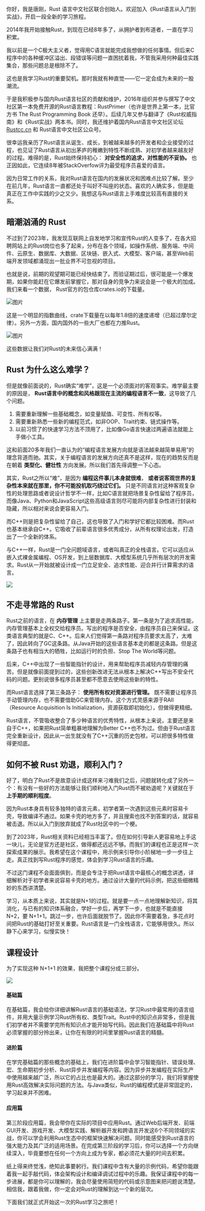 你好，我是唐刚，Rust 语言中文社区联合创始人。欢迎加入《Rust语言从入门到实战》，开启一段全新的学习旅程。

2014年我开始接触Rust，到现在已经8年多了，从拥护者到布道者，一直在学习积累。

我以前是一个C极大主义者，觉得用C语言就能完成我想做的任何事情。但后来C程序中的各种缓冲区溢出、段错误等问题一直困扰着我，不管我采用何种最佳实践集合，那些问题总是根除不了。

这也是我学习Rust的重要契机。那时我就有种直觉——它一定会成为未来的一股潮流。

于是我积极参与国内Rust语言社区的贡献和维护，2016年组织并参与撰写了中文社区第一本免费开源的Rust语言教程：RustPrimer（也许是世界上第一本，比官方书 The Rust Programming Book 还早）。后续几年又参与翻译了《Rust权威指南》和《Rust实战》两本书。同时，我还维护着国内Rust语言中文社区论坛 [Rustcc.cn](https://rustcc.cn/) 和 Rust语言中文社区公众号。

很幸运我亲历了Rust语言从诞生、成长，到被越来越多的开发者和企业接受的过程，也见证了Rust语言从初出茅庐的稚嫩到特性不断成熟、对初学者越来越友好的过程。难得的是，Rust始终保持初心： **对安全性的追求，对性能的不妥协。** 也正因如此，它连续8年被StackOverfow评为最受程序员喜爱的语言。

因为日常工作的关系，我对Rust语言在国内的发展状况和困难点比较了解。至少在前几年，Rust语言一直都还处于叫好不叫座的状态。喜欢的人确实多，但是能真正在工作中实践的少之又少。我想这与Rust语言上手难度比较高有直接的关系。

## 暗潮汹涌的 Rust

不过到了2023年，我发现互联网上自发地学习和宣传Rust的人变多了，在各大招聘网站上的Rust岗位也多了起来，分布在各个领域，如操作系统、服务端、中间件、云原生、数据库、大数据、区块链、嵌入式、大模型、客户端，甚至Web前端开发领域都涌现出一批业界不可忽视的项目。

也就是说，前期的观望期可能已经快结束了。而验证期过后，很可能是一个爆发期，如果你能赶在它爆发前掌握它，那对自身的竞争力来说会是一个极大的加成。我们来看一个数据， Rust官方的包仓库crates.io的下载量。

![图片](https://static001.geekbang.org/resource/image/c9/c7/c9a81yye2bffbb9e27abcdbbe875f1c7.png?wh=8888x1284)

这是一个明显的指数曲线，crate下载量在以每年1.8倍的速度递增（已超过摩尔定律）。另外一方面，国内国外的一些大厂也都在力推Rust。

![图片](https://static001.geekbang.org/resource/image/9f/71/9fffda1729246296209cc45001927c71.png?wh=1920x1126)

这些数据让我们对Rust的未来信心满满！

## Rust 为什么这么难学？

但是就像前面说的，Rust确实“难学”，这是一个必须面对的客观事实。难学最主要的原因是， **Rust语言中的概念和风格跟现在主流的编程语言不一致**，这导致了几个问题。

1. 需要重新理解一些基础概念，如变量赋值、可变性、所有权等。
2. 需要重新熟悉一些新的编程范式，如非OOP、Trait约束、链式操作等。
3. 以前习惯了的快速学习方法不顶用了，比如像Go语言快速过两遍语法就能上手做小工具。

这和前面20多年我们一直认为的“编程语言发展方向就是语法越来越简单易用”的理念背道而驰。其实，关于编程语言的发展方向还真不是这样，现在的趋势反而是在朝着 **类型化、健壮性** 方向发展。所以我们首先得调整一下心态。

其实，Rust之所以“难”，是因为 **编程这件事儿本身就很难**， **或者说客观世界的复杂性本来就在那里，你不可能投机取巧绕过它们。** 只是不同语言对这种客观复杂性的处理思路或者说设计哲学不一样，比如C语言就把场景复杂性留给了程序员，而像Java、Python和JavaScript这些高级语言则尽可能将内部复杂性进行封装和隐藏，所以相对来说会更容易入门。

而C++则是把复杂性留给了自己，这也导致了入门和学好它都比较困难。而Rust也基本继承自C++。它吸收了前辈语言很多优秀成分，从所有权理论出发，打造出了一个全新的体系。

与C++一样，Rust是一门全问题域语言，或者叫真正的全栈语言。它可以适应从嵌入式裸金属编程、OS开发，到上层数据库、大模型系统几乎所有层次的开发需求。Rust从一开始就被设计成一门立足安全、追求性能、迎合并行计算需求的语言。

![](https://static001.geekbang.org/resource/image/f7/67/f727a04dc195267ced5036c27a7eb167.jpg?wh=3336x2227)

## 不走寻常路的 Rust

Rust之前的语言，在 **内存管理** 上主要是走两条路子。第一条是为了追求高性能，内存管理基本上全权交给程序员。写出的程序是否安全，由程序员自己来保证。这类语言典型的就是C、C++。后来人们觉得第一条路对程序员要求太高了，太难了，因此转向了GC这条路。从Java开始的这些语言基本走的都是这条路。但是这条路子也有相当大的牺牲，比如运行时的负担、Stop The World等问题。

后来，C++中出现了一些智能指针的设计，用来帮助程序员减轻内存管理的痛苦。但是就像前面提到过的，这些创新改进无法从根本上解决C++写出不安全代码的问题。更别说很多程序员甚至都不愿意去使用这些新的特性。

而Rust语言选择了第三条路子： **使用所有权对资源进行管理。** 既不需要让程序员手动管理内存，也不需要借助GC来管理内存。这个方式灵感来源于RAII（Resource Acquisition Is Initialization，资源获取即初始化），但做得更精细。

Rust语言，不管吸收整合了多少种语言的优秀特性，从根本上来说，主要还是来自于C++，如果把Rust简单粗暴地理解为Better C++也不为过。但由于Rust语言完全重新设计，因此从一出生就没有了C++沉重的历史包袱，可以把很多特性做得更彻底。

## 如何不被 Rust 劝退，顺利入门？

好了，明白了Rust不是故意设计成这样来刁难我们之后，问题就转化成了另外一个：有没有一些好的方法能够让我们顺利地入门Rust而不被劝退呢？关键就在于 **上手期的顺利程度**。

因为Rust本身具有较多独特的语言元素，初学者第一次遇到这些元素时容易卡壳，导致编译不通过。如果卡壳的地方多了，并且搜索也找不到答案的话，就容易被击退。所以从入门到放弃就成了Rust社区中的一个梗。

到了2023年，Rust相关资料已经相当丰富了。但在如何引导新人更容易地上手这一块儿，无论是官方还是社区，做得都还远远不够。而我们的课程也正是这样一次探索成果的展示。我希望在这个课程中，用示例来引导你小阶梯地一步一步往上走。真正找到写Rust程序的感觉，体会到学习Rust语言的乐趣。

不过这门课程不会面面俱到，而是会专注于把Rust语言中最核心的概念讲透，详细解析对于初学者来说容易卡壳的地方。通过设计大量的代码示例，把这些细微精妙的东西讲清楚。

学习，从本质上来说，其实就是N+1的过程。就是要一点一点地理解新知识，将其消化，与已有的知识体系融合，学好一步后，再学下一步，也就是不能直接 N+2，要 N+1+1。跳过一步，也许后面就脱节了。因此你不需要着急，多花点时间把Rust的基础打好至关重要。Rust语言是一门全栈语言，它能够用很久。所以静下心来学习，似慢实快！

## 课程设计

为了实现这种 N+1+1 的效果，我把整个课程分成三部分。

![](https://static001.geekbang.org/resource/image/7e/09/7e83054cfa053f679dde827fd4196309.jpg?wh=3288x1666)

#### 基础篇

在基础篇，我会给你详细讲解Rust语言的基础语法，学习Rust中最常用的语言组件，并用大量示例学习Rust所有权、类型Trait。Rust中的知识点非常多，但是我们初学者并不需要学完所有知识点才能开始写代码。因此我们在基础篇中将Rust必须掌握的部分拎出来，让你在有限的时间里掌握Rust语言的精髓。

#### 进阶篇

在学完基础篇的那些概念的基础上，我们在进阶篇中会学习智能指针、错误处理、宏、生命期初步分析、Rust异步并发编程等内容。因为异步并发编程在实际生产中使用越来越广泛，所以它的占比也是最大的。通过这部分的学习，我们将掌握使用Rust高效解决实际问题的方法。与Java类似，Rust的编程模式是非常固定的，学习起来并不困难。

#### 应用篇

第三阶段应用篇，我会带你在实际的项目中应用Rust。通过Web后端开发、前端 GUI开发、游戏开发、大模型实践、解析器开发和跨语言开发这6个不同领域的实战，你可以学会利用Rust生态中的框架快速解决问题。同时能感受到Rust语言的强大能力及其广泛的适用场景。在完成第三阶段的学习后，你可以选择一个方向继续深入，毕竟要想在任何一个方向上成为专家，都必须花大量的时间去积累。

纸上得来终觉浅，绝知此事要躬行。我们课程中含有大量的示例代码，希望你能跟着我一起手敲代码，体会架构设计和编译调试过程中的乐趣。我保证课程中的每一步进展，都是你可以理解的，我会尽量使用简短的代码或示意图来把问题说清楚。相信我，跟着我做，你一定会对Rust的理解到达一个新的层次。

下面我们就正式开始这一次的Rust学习之旅吧！